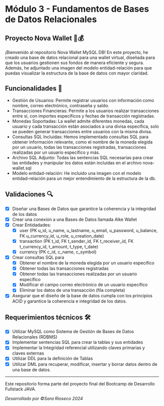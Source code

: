# Módulo 3 - Fundamentos de Bases de Datos Relacionales
## Proyecto Nova Wallet 💼💰
¡Bienvenido al repositorio Nova Wallet MySQL DB! En este proyecto, he creado una base de datos
relacional para una wallet virtual, diseñada para que los usuarios gestionen sus fondos de 
manera eficiente y segura. Además, he adjuntado una imagen del modelo entidad-relación para
que puedas visualizar la estructura de la base de datos con mayor claridad.

## Funcionalidades 🚀
- Gestión de Usuarios: Permite registrar usuarios con información como nombre, correo electrónico,
  contraseña y saldo.
- Transacciones Financieras: Permite a los usuarios realizar transacciones entre sí, con importes
  específicos y fechas de transacción registradas.
- Monedas Soportadas: La wallet admite diferentes monedas, cada usuario y cada transacción están
  asociados a una divisa específica, solo se pueden generar transacciones entre usuarios con la
  misma divisa.
- Consultas SQL Incluidas: Hemos implementado consultas SQL para obtener información relevante,
  como el nombre de la moneda elegida por un usuario, todas las transacciones registradas,
  transacciones realizadas por un usuario específico y más.
- Archivo SQL Adjunto: Todas las sentencias SQL necesarias para crear las entidades y manipular
  los datos están incluidas en el archivo nova-wallet.sql
- Modelo entidad-relación: He incluido una imagen con el modelo entidad-relación para un
  mejor entendimiento de la estructura de la db.

## Validaciones 🔍
- [x] Diseñar una Bases de Datos que garantice la coherencia y la integridad de los datos
- [x] Crear una conexión a una Bases de Datos llamada Alke Wallet
- [x] Crear Entidadades:
  - [x] user (PK u_id, u_name, u_lastname, u_email, u_password, u_balance, FK u_currency_id, u_role, u_creation_date)
  - [x] transaction (PK t_id, FK t_sender_id, FK t_receiver_id, FK t_currency_id, t_amount, t_type, t_date)
  - [x] currency (PK c_id, c_name, c_symbol)
- [x] Crear consultas SQL para
  - [x] Obtener el nombre de la moneda elegida por un usuario específico
  - [x] Obtener todas las transacciones registradas
  - [x] Obtener todas las transacciones realizadas por un usuario específico
  - [x] Modificar el campo correo electrónico de un usuario específico
  - [x] Eliminar los datos de una transacción (fila completa)
- [x] Asegurar que el diseño de la base de datos cumpla con los principios ACID y
      garantice la coherencia e integridad de los datos.
     
## Requerimientos técnicos 🛠️
- [x] Utilizar MySQL como Sistema de Gestión de Bases de Datos Relacionales (RDBMS)
- [x] Implementar sentencias SQL para crear la tablas y sus entidades
- [x] Implementar la Integridad referencial utilizando claves primarias y claves externas
- [x] Utilizar DDL para la definición de Tablas
- [x] Utilizar DML para recuperar, modificar, insertar y borrar datos dentro de una base de datos.

---
Este repositorio forma parte del proyecto final del Bootcamp de Desarrollo Fullstack JAVA.

*Desarrollado por ©Sara Rioseco 2024*
